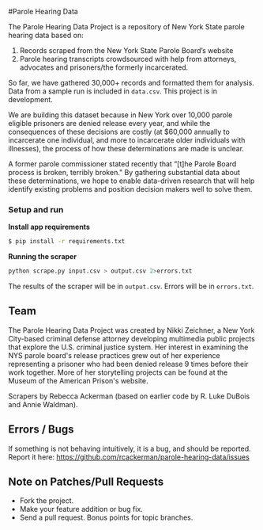 #Parole Hearing Data

The Parole Hearing Data Project is a repository of New York State parole hearing data based on:

 1. Records scraped from the New York State Parole Board’s website
 2. Parole hearing transcripts crowdsourced with help from attorneys, advocates and prisoners/the formerly incarcerated.

So far, we have gathered 30,000+ records and formatted them for analysis.
Data from a sample run is included in `data.csv`. This project is in development.

We are building this dataset because in New York over 10,000 parole eligible prisoners are denied release every year, and while the consequences of these decisions are costly (at $60,000 annually to incarcerate one individual, and more to incarcerate older individuals with illnesses), the process of how these determinations are made is unclear.

A former parole commissioner stated recently that “[t]he Parole Board process is broken, terribly broken." By gathering substantial data about these determinations, we hope to enable data-driven research that will help identify existing problems and position decision makers well to solve them.

### Setup and run

**Install app requirements**

```bash
$ pip install -r requirements.txt
```

**Running the scraper**

```bash
python scrape.py input.csv > output.csv 2>errors.txt
```

The results of the scraper will be in `output.csv`. Errors will be in
`errors.txt`.

## Team

The Parole Hearing Data Project was created by Nikki Zeichner, a New York City-based criminal defense attorney developing multimedia public projects that explore the U.S. criminal justice system.  Her interest in examining the NYS parole board's release practices grew out of her experience representing a prisoner who had been denied release 9 times before their work together.  More of her storytelling projects can be found at the Museum of the American Prison's website.

Scrapers by Rebecca Ackerman (based on earlier code by R. Luke DuBois and Annie Waldman).

## Errors / Bugs

If something is not behaving intuitively, it is a bug, and should be reported.
Report it here: https://github.com/rcackerman/parole-hearing-data/issues

## Note on Patches/Pull Requests

* Fork the project.
* Make your feature addition or bug fix.
* Send a pull request. Bonus points for topic branches.
